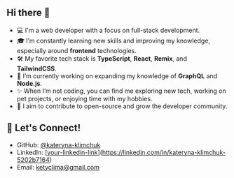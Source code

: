 ## Hi there 👋

- 💻 I'm a web developer with a focus on full-stack development.
- 🎓 I’m constantly learning new skills and improving my knowledge, especially around **frontend** technologies.
- 🛠️ My favorite tech stack is **TypeScript**, **React**, **Remix**, and **TailwindCSS**.
- 🌱 I’m currently working on expanding my knowledge of **GraphQL** and **Node.js**.
- ✨ When I’m not coding, you can find me exploring new tech, working on pet projects, or enjoying time with my hobbies.
- 🎯 I aim to contribute to open-source and grow the developer community.


## 💬 Let's Connect!

- GitHub: [@kateryna-klimchuk](https://github.com/kateryna-klimchuk)
- LinkedIn: [[your-linkedin-link](https://www.linkedin.com/in/kateryna-klimchuk-5202b7164/)](https://linkedin.com/in/kateryna-klimchuk-5202b7164)
- Email: ketyclima@gmail.com

